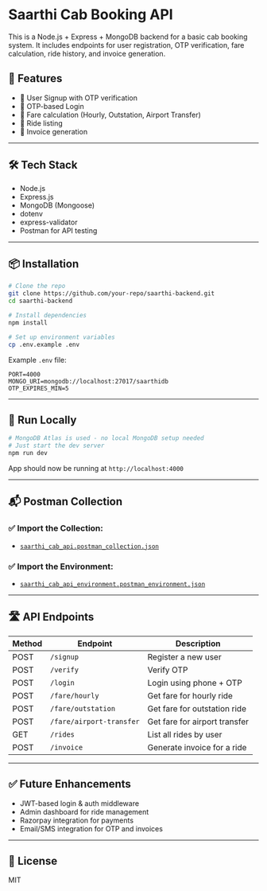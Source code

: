 # Saarthi Cab Booking API

This is a Node.js + Express + MongoDB backend for a basic cab booking system. It includes endpoints for user registration, OTP verification, fare calculation, ride history, and invoice generation.

## 🚀 Features

- 📱 User Signup with OTP verification
- 🔐 OTP-based Login
- 🚕 Fare calculation (Hourly, Outstation, Airport Transfer)
- 📜 Ride listing
- 🧾 Invoice generation

---

## 🛠️ Tech Stack

- Node.js
- Express.js
- MongoDB (Mongoose)
- dotenv
- express-validator
- Postman for API testing

---

## 📦 Installation

```bash
# Clone the repo
git clone https://github.com/your-repo/saarthi-backend.git
cd saarthi-backend

# Install dependencies
npm install

# Set up environment variables
cp .env.example .env
```

Example `.env` file:

```env
PORT=4000
MONGO_URI=mongodb://localhost:27017/saarthidb
OTP_EXPIRES_MIN=5
```

---

## 🧪 Run Locally

```bash
# MongoDB Atlas is used - no local MongoDB setup needed
# Just start the dev server
npm run dev
```

App should now be running at `http://localhost:4000`

---

## 📬 Postman Collection

### ✅ Import the Collection:
- [`saarthi_cab_api.postman_collection.json`](./saarthi_cab_api.postman_collection.json)

### ✅ Import the Environment:
- [`saarthi_cab_api_environment.postman_environment.json`](./saarthi_cab_api_environment.postman_environment.json)

---

## 🛣️ API Endpoints

| Method | Endpoint              | Description                     |
|--------|------------------------|---------------------------------|
| POST   | `/signup`              | Register a new user             |
| POST   | `/verify`              | Verify OTP                      |
| POST   | `/login`               | Login using phone + OTP         |
| POST   | `/fare/hourly`         | Get fare for hourly ride        |
| POST   | `/fare/outstation`     | Get fare for outstation ride    |
| POST   | `/fare/airport-transfer`   | Get fare for airport transfer   |
| GET    | `/rides`               | List all rides by user          |
| POST   | `/invoice`             | Generate invoice for a ride     |

---

## ✅ Future Enhancements

- JWT-based login & auth middleware
- Admin dashboard for ride management
- Razorpay integration for payments
- Email/SMS integration for OTP and invoices

---

## 📄 License

MIT
